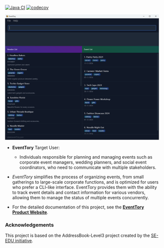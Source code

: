 [![Java CI](https://github.com/AY2425S1-CS2103-F13-2/tp/actions/workflows/gradle.yml/badge.svg)](https://github.com/AY2425S1-CS2103-F13-2/tp/actions/workflows/gradle.yml)
[![codecov](https://codecov.io/gh/AY2425S1-CS2103-F13-2/tp/graph/badge.svg?token=7KT6LGDAO8)](https://codecov.io/gh/AY2425S1-CS2103-F13-2/tp)

![Ui](docs/images/Ui.png)

* **EventTory**
  Target User:
  * Individuals responsible for planning and managing events such as corporate event managers, wedding planners, and social event coordinators, who need to communicate with multiple stakeholders.

* _EventTory_ simplifies the process of organizing events, from small gatherings to large-scale corporate functions, and is optimized for users who prefer a CLI-like interface. EventTory provides them with the ability to track event details and contact information for various vendors, allowing them to manage the status of multiple events concurrently.

* For the detailed documentation of this project, see the **[EventTory Product Website](https://ay2425s1-cs2103-f13-2.github.io/tp/)**.

### Acknowledgements
This project is based on the AddressBook-Level3 project created by the [SE-EDU initiative](https://se-education.org).
